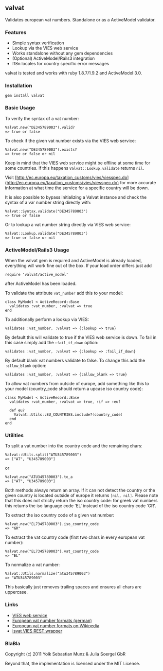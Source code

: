 ## valvat

Validates european vat numbers. Standalone or as a ActiveModel validator.

### Features

* Simple syntax verification
* Lookup via the VIES web service
* Works standalone without any gem dependencies
* (Optional) ActiveModel/Rails3 integration
* I18n locales for country specific error messages

valvat is tested and works with ruby 1.8.7/1.9.2 and ActiveModel 3.0.

### Installation

    gem install valvat

### Basic Usage

To verify the syntax of a vat number:

    Valvat.new("DE345789003").valid?
    => true or false
  
To check if the given vat number exists via the VIES web service:

    Valvat.new("DE345789003").exists?
    => true or false or nil
  
Keep in mind that the VIES web service might be offline at some time for some countries. If this happens `Valvat::Lookup.validate` returns `nil`.

Visit [http://ec.europa.eu/taxation_customs/vies/viesspec.do](http://ec.europa.eu/taxation_customs/vies/viesspec.do) for more accurate information at what time the service for a specific country will be down.

It is also possible to bypass initializing a Valvat instance and check the syntax of a var number string directly with:

    Valvat::Syntax.validate("DE345789003")
    => true or false
  
Or to lookup a vat number string directly via VIES web service:

    Valvat::Lookup.validate("DE345789003")
    => true or false or nil

### ActiveModel/Rails3 Usage

When the valvat gem is required and ActiveModel is already loaded, everything will work fine out of the box. If your load order differs just add

    require 'valvat/active_model'
  
after ActiveModel has been loaded.
  
To validate the attribute `vat_number` add this to your model:

    class MyModel < ActiveRecord::Base
      validates :vat_number, :valvat => true
    end
  
To additionally perform a lookup via VIES:

    validates :vat_number, :valvat => {:lookup => true}
  
By default this will validate to true if the VIES web service is down. To fail in this case simply add the `:fail_if_down` option:

    validates :vat_number, :valvat => {:lookup => :fail_if_down}
  
By default blank vat numbers validate to false. To change this add the `:allow_blank` option:

    validates :vat_number, :valvat => {:allow_blank => true}
    
To allow vat numbers from outside of europe, add something like this to your model (country_code should return a upcase iso country code):

    class MyModel < ActiveRecord::Base
      validates :vat_number, :valvat => true, :if => :eu?
      
      def eu?
        Valvat::Utils::EU_COUNTRIES.include?(country_code)
      end
    end

### Utilities

To split a vat number into the country code and the remaining chars:

    Valvat::Utils.split("ATU345789003")
    => ["AT", "U345789003"]
    
or

    Valvat.new("ATU345789003").to_a
    => ["AT", "U345789003"]
  
Both methods always return an array. If it can not detect the country or the given country is located outside of europe it returns `[nil, nil]`. Please note that this does not strictly return the iso country code: for greek vat numbers this returns the iso language code 'EL' instead of the iso country code 'GR'.

To extract the iso country code of a given vat number:

    Valvat.new("EL7345789003").iso_country_code
    => "GR"
  
To extract the vat country code (first two chars in every european vat number):

    Valvat.new("EL7345789003").vat_country_code
    => "EL"

To normalize a vat number:

    Valvat::Utils.normalize("atu345789003")
    => "ATU345789003"
  
This basically just removes trailing spaces and ensures all chars are uppercase.

### Links

* [VIES web service](http://ec.europa.eu/taxation_customs/vies)
* [European vat number formats (german)](http://bzst.de/DE/Steuern_International/USt_Identifikationsnummer/Merkblaetter/Aufbau_USt_IdNr.html)
* [European vat number formats on Wikipedia](http://en.wikipedia.org/wiki/European_Union_Value_Added_Tax)
* [isvat VIES REST wrapper](http://isvat.appspot.com/)

### BlaBla

Copyright (c) 2011 Yolk Sebastian Munz & Julia Soergel GbR

Beyond that, the implementation is licensed under the MIT License.